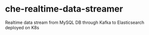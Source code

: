 # che-realtime-data-streamer
Realtime data stream from MySQL DB through Kafka to Elasticsearch deployed on K8s
